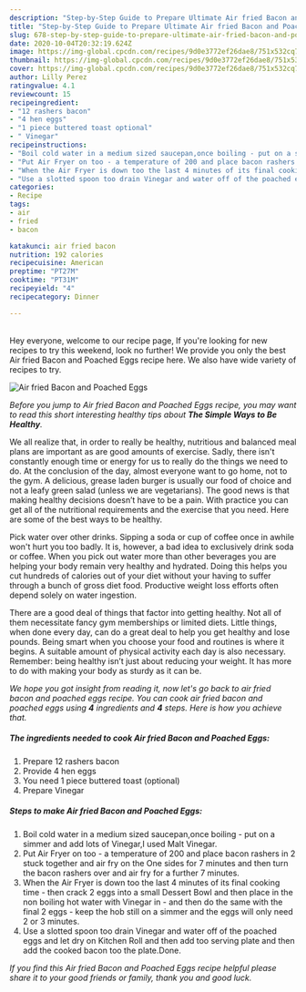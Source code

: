 ```yaml
---
description: "Step-by-Step Guide to Prepare Ultimate Air fried Bacon and Poached Eggs"
title: "Step-by-Step Guide to Prepare Ultimate Air fried Bacon and Poached Eggs"
slug: 678-step-by-step-guide-to-prepare-ultimate-air-fried-bacon-and-poached-eggs
date: 2020-10-04T20:32:19.624Z
image: https://img-global.cpcdn.com/recipes/9d0e3772ef26dae8/751x532cq70/air-fried-bacon-and-poached-eggs-recipe-main-photo.jpg
thumbnail: https://img-global.cpcdn.com/recipes/9d0e3772ef26dae8/751x532cq70/air-fried-bacon-and-poached-eggs-recipe-main-photo.jpg
cover: https://img-global.cpcdn.com/recipes/9d0e3772ef26dae8/751x532cq70/air-fried-bacon-and-poached-eggs-recipe-main-photo.jpg
author: Lilly Perez
ratingvalue: 4.1
reviewcount: 15
recipeingredient:
- "12 rashers bacon"
- "4 hen eggs"
- "1 piece buttered toast optional"
- " Vinegar"
recipeinstructions:
- "Boil cold water in a medium sized saucepan,once boiling - put on a simmer and add lots of Vinegar,I used Malt Vinegar."
- "Put Air Fryer on too - a temperature of 200 and place bacon rashers in 2 stuck together and air fry on the One sides for 7 minutes and then turn the bacon rashers over and air fry for a further 7 minutes."
- "When the Air Fryer is down too the last 4 minutes of its final cooking time - then crack 2 eggs into a small Dessert Bowl and then place in the non boiling hot water with Vinegar in - and then do the same with the final 2 eggs - keep the hob still on a simmer and the eggs will only need 2 or 3 minutes."
- "Use a slotted spoon too drain Vinegar and water off of the poached eggs and let dry on Kitchen Roll and then add too serving plate and then add the cooked bacon too the plate.Done."
categories:
- Recipe
tags:
- air
- fried
- bacon

katakunci: air fried bacon 
nutrition: 192 calories
recipecuisine: American
preptime: "PT27M"
cooktime: "PT31M"
recipeyield: "4"
recipecategory: Dinner

---
```

<br>
Hey everyone, welcome to our recipe page, If you're looking for new recipes to try this weekend, look no further! We provide you only the best Air fried Bacon and Poached Eggs recipe here. We also have wide variety of recipes to try.
<br>


![Air fried Bacon and Poached Eggs](https://img-global.cpcdn.com/recipes/9d0e3772ef26dae8/751x532cq70/air-fried-bacon-and-poached-eggs-recipe-main-photo.jpg)

<i>Before you jump to Air fried Bacon and Poached Eggs recipe, you may want to read this short interesting healthy tips about <strong>The Simple Ways to Be Healthy</strong>.</i>

We all realize that, in order to really be healthy, nutritious and balanced meal plans are important as are good amounts of exercise. Sadly, there isn't constantly enough time or energy for us to really do the things we need to do. At the conclusion of the day, almost everyone want to go home, not to the gym. A delicious, grease laden burger is usually our food of choice and not a leafy green salad (unless we are vegetarians). The good news is that making healthy decisions doesn’t have to be a pain. With practice you can get all of the nutritional requirements and the exercise that you need. Here are some of the best ways to be healthy.

Pick water over other drinks. Sipping a soda or cup of coffee once in awhile won't hurt you too badly. It is, however, a bad idea to exclusively drink soda or coffee. When you pick out water more than other beverages you are helping your body remain very healthy and hydrated. Doing this helps you cut hundreds of calories out of your diet without your having to suffer through a bunch of gross diet food. Productive weight loss efforts often depend solely on water ingestion.

There are a good deal of things that factor into getting healthy. Not all of them necessitate fancy gym memberships or limited diets. Little things, when done every day, can do a great deal to help you get healthy and lose pounds. Being smart when you choose your food and routines is where it begins. A suitable amount of physical activity each day is also necessary. Remember: being healthy isn’t just about reducing your weight. It has more to do with making your body as sturdy as it can be. 


<i>We hope you got insight from reading it, now let's go back to air fried bacon and poached eggs recipe. You can cook air fried bacon and poached eggs using <strong>4</strong> ingredients and <strong>4</strong> steps. Here is how you achieve that.
</i>

##### The ingredients needed to cook Air fried Bacon and Poached Eggs:

1. Prepare 12 rashers bacon
1. Provide 4 hen eggs
1. You need 1 piece buttered toast (optional)
1. Prepare  Vinegar


##### Steps to make Air fried Bacon and Poached Eggs:

1. Boil cold water in a medium sized saucepan,once boiling - put on a simmer and add lots of Vinegar,I used Malt Vinegar.
1. Put Air Fryer on too - a temperature of 200 and place bacon rashers in 2 stuck together and air fry on the One sides for 7 minutes and then turn the bacon rashers over and air fry for a further 7 minutes.
1. When the Air Fryer is down too the last 4 minutes of its final cooking time - then crack 2 eggs into a small Dessert Bowl and then place in the non boiling hot water with Vinegar in - and then do the same with the final 2 eggs - keep the hob still on a simmer and the eggs will only need 2 or 3 minutes.
1. Use a slotted spoon too drain Vinegar and water off of the poached eggs and let dry on Kitchen Roll and then add too serving plate and then add the cooked bacon too the plate.Done.


<i>If you find this Air fried Bacon and Poached Eggs recipe helpful please share it to your good friends or family, thank you and good luck.</i>
